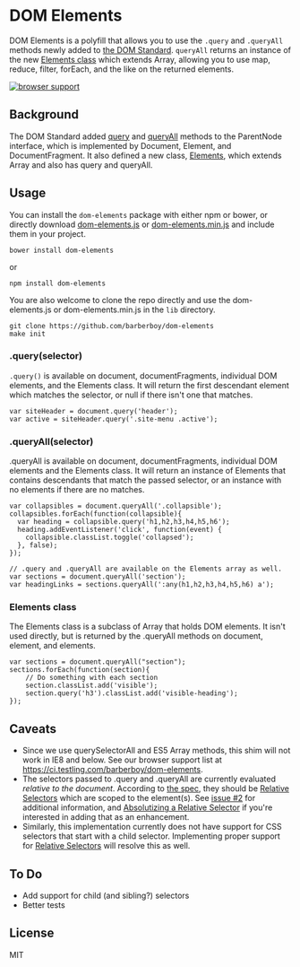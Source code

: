 DOM Elements
=============

DOM Elements is a polyfill that allows you to use the `.query` and `.queryAll`
methods newly added to [the DOM Standard]. `queryAll` returns an instance of the new 
[Elements class] which extends Array, allowing you to use map, reduce, filter,
forEach, and the like on the returned elements.

[Elements class]: http://dom.spec.whatwg.org/#collections:-elements
[the DOM Standard]: http://dom.spec.whatwg.org

[![browser support](https://ci.testling.com/barberboy/dom-elements.png)
](https://ci.testling.com/barberboy/dom-elements)

Background
----------

The DOM Standard added [query] and [queryAll] methods to the ParentNode interface, which is
implemented by  Document, Element, and DocumentFragment. It also defined a new
class, [Elements], which extends Array and also has query and queryAll.

[Elements]: http://dom.spec.whatwg.org/#collections:-elements
[query]: http://dom.spec.whatwg.org/#dom-parentnode-query
[queryAll]: http://dom.spec.whatwg.org/#dom-parentnode-queryall

Usage
-----

You can install the `dom-elements` package with either npm or bower, or directly
download [dom-elements.js] or [dom-elements.min.js] and include them in your project.

    bower install dom-elements

or 

    npm install dom-elements

[dom-elements.js]: https://raw.githubusercontent.com/barberboy/dom-elements/0.0.3/lib/dom-elements.js
[dom-elements.min.js]: https://raw.githubusercontent.com/barberboy/dom-elements/0.0.3/lib/dom-elements.min.js

You are also welcome to clone the repo directly and use the dom-elements.js or 
dom-elements.min.js in the `lib` directory. 

    git clone https://github.com/barberboy/dom-elements
    make init

### .query(selector)

`.query()` is available on document, documentFragments, individual DOM elements, and
the Elements class. It will return the first descendant element which matches the
selector, or null if there isn't one that matches.

    var siteHeader = document.query('header');
    var active = siteHeader.query('.site-menu .active');

### .queryAll(selector)

.queryAll is available on document, documentFragments, individual DOM elements and
the Elements class. It will return an instance of Elements that contains descendants
that match the passed selector, or an instance with no elements if there are no matches.

    var collapsibles = document.queryAll('.collapsible');
    collapsibles.forEach(function(collapsible){
      var heading = collapsible.query('h1,h2,h3,h4,h5,h6');
      heading.addEventListener('click', function(event) {
        collapsible.classList.toggle('collapsed');
      }, false);
    });

    // .query and .queryAll are available on the Elements array as well.
    var sections = document.queryAll('section');
    var headingLinks = sections.queryAll(':any(h1,h2,h3,h4,h5,h6) a');

### Elements class

The Elements class is a subclass of Array that holds DOM elements. It isn't used
directly, but is returned by the .queryAll methods on document, element, and 
elements.

    var sections = document.queryAll("section");
    sections.forEach(function(section){
        // Do something with each section
        section.classList.add('visible');
        section.query('h3').classList.add('visible-heading');
    });

Caveats
-------

* Since we use querySelectorAll and ES5 Array methods, this shim will not work in
  IE8 and below. See our browser support list at
  <https://ci.testling.com/barberboy/dom-elements>.
* The selectors passed to .query and .queryAll are currently evaluated *relative to 
  the document*. According to [the spec], they should be [Relative Selectors] which are
  scoped to the element(s). See [issue #2] for additional information, and
  [Absolutizing a Relative Selector] if you're interested in adding that as an
  enhancement.
* Similarly, this implementation currently does not have support for CSS selectors
  that start with a child selector. Implementing proper support for [Relative Selectors] 
  will resolve this as well.

[Relative Selectors]: http://dev.w3.org/csswg/selectors/#relative
[the spec]: http://dom.spec.whatwg.org/#match-a-relative-selectors-string
[issue #2]: https://github.com/barberboy/dom-elements/issues/2
[Absolutizing a Relative Selector]: http://dev.w3.org/csswg/selectors/#absolutizing

To Do
-----

* Add support for child (and sibling?) selectors
* Better tests

License
-------
MIT
